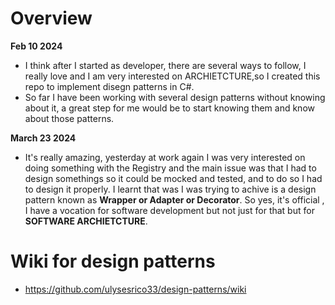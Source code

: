 # Overview

**Feb 10 2024**

- I think after I started as developer, there are several ways to follow, I really love and I am very interested on ARCHIETCTURE,so I created this repo to implement disegn patterns in C#.
- So far I have been working with several design patterns without knowing about it, a great step for me would be to start knowing them and know about those patterns.

**March 23 2024**

- It's really amazing, yesterday at work again I was very interested on doing something with the Registry and the main issue was that I had to design somethings so it could be mocked and tested, and to do so I had to design it properly. I learnt that was I was trying to achive is a design pattern known as **Wrapper or Adapter or Decorator**. So yes, it's official , I have a vocation for software development but not just for that but for **SOFTWARE ARCHIETCTURE**.

# Wiki for design patterns

- https://github.com/ulysesrico33/design-patterns/wiki

